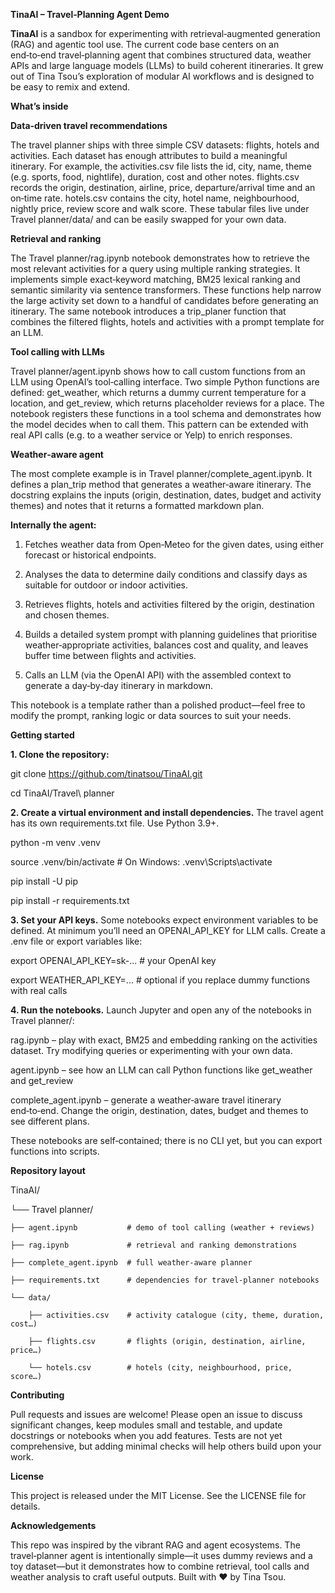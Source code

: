 **TinaAI – Travel‑Planning Agent Demo**

**TinaAI** is a sandbox for experimenting with retrieval‑augmented generation (RAG) and agentic tool use. The current code base centers on an end‑to‑end travel‑planning agent that combines structured data, weather APIs and large language models (LLMs) to build coherent itineraries. It grew out of Tina Tsou’s exploration of modular AI workflows and is designed to be easy to remix and extend.

**What’s inside**

**Data‑driven travel recommendations**

The travel planner ships with three simple CSV datasets: flights, hotels and activities. Each dataset has enough attributes to build a meaningful itinerary. For example, the activities.csv file lists the id, city, name, theme (e.g. sports, food, nightlife), duration, cost and other notes. flights.csv records the origin, destination, airline, price, departure/arrival time and an on‑time rate. hotels.csv contains the city, hotel name, neighbourhood, nightly price, review score and walk score. These tabular files live under Travel planner/data/ and can be easily swapped for your own data.

**Retrieval and ranking**

The Travel planner/rag.ipynb notebook demonstrates how to retrieve the most relevant activities for a query using multiple ranking strategies. It implements simple exact‑keyword matching, BM25 lexical ranking and semantic similarity via sentence transformers. These functions help narrow the large activity set down to a handful of candidates before generating an itinerary. The same notebook introduces a trip_planer function that combines the filtered flights, hotels and activities with a prompt template for an LLM. 

**Tool calling with LLMs**

Travel planner/agent.ipynb shows how to call custom functions from an LLM using OpenAI’s tool‑calling interface. Two simple Python functions are defined: get_weather, which returns a dummy current temperature for a location, and get_review, which returns placeholder reviews for a place. The notebook registers these functions in a tool schema and demonstrates how the model decides when to call them. This pattern can be extended with real API calls (e.g. to a weather service or Yelp) to enrich responses.

**Weather‑aware agent**

The most complete example is in Travel planner/complete_agent.ipynb. It defines a plan_trip method that generates a weather‑aware itinerary. The docstring explains the inputs (origin, destination, dates, budget and activity themes) and notes that it returns a formatted markdown plan. 

**Internally the agent:**

1. Fetches weather data from Open‑Meteo for the given dates, using either forecast or historical endpoints.

2. Analyses the data to determine daily conditions and classify days as suitable for outdoor or indoor activities.

3. Retrieves flights, hotels and activities filtered by the origin, destination and chosen themes.

4. Builds a detailed system prompt with planning guidelines that prioritise weather‑appropriate activities, balances cost and quality, and leaves buffer time between flights and activities.

5. Calls an LLM (via the OpenAI API) with the assembled context to generate a day‑by‑day itinerary in markdown.

This notebook is a template rather than a polished product—feel free to modify the prompt, ranking logic or data sources to suit your needs.

**Getting started**

**1. Clone the repository:**

git clone https://github.com/tinatsou/TinaAI.git

cd TinaAI/Travel\ planner

**2. Create a virtual environment and install dependencies.** The travel agent has its own requirements.txt file. Use Python 3.9+.

python -m venv .venv

source .venv/bin/activate  # On Windows: .venv\Scripts\activate

pip install -U pip

pip install -r requirements.txt

**3. Set your API keys.** Some notebooks expect environment variables to be defined. At minimum you’ll need an OPENAI_API_KEY for LLM calls. Create a .env file or export variables like:

export OPENAI_API_KEY=sk-...  # your OpenAI key

export WEATHER_API_KEY=...    # optional if you replace dummy functions with real calls

**4. Run the notebooks.** Launch Jupyter and open any of the notebooks in Travel planner/:

rag.ipynb – play with exact, BM25 and embedding ranking on the activities dataset. Try modifying queries or experimenting with your own data.

agent.ipynb – see how an LLM can call Python functions like get_weather and get_review

complete_agent.ipynb – generate a weather‑aware travel itinerary end‑to‑end. Change the origin, destination, dates, budget and themes to see different plans.

These notebooks are self‑contained; there is no CLI yet, but you can export functions into scripts.

**Repository layout**

TinaAI/

└── Travel planner/

    ├── agent.ipynb           # demo of tool calling (weather + reviews)
    
    ├── rag.ipynb             # retrieval and ranking demonstrations
    
    ├── complete_agent.ipynb  # full weather‑aware planner
    
    ├── requirements.txt      # dependencies for travel‑planner notebooks
    
    └── data/
    
        ├── activities.csv    # activity catalogue (city, theme, duration, cost…)
        
        ├── flights.csv       # flights (origin, destination, airline, price…)
        
        └── hotels.csv        # hotels (city, neighbourhood, price, score…)

**Contributing**

Pull requests and issues are welcome! Please open an issue to discuss significant changes, keep modules small and testable, and update docstrings or notebooks when you add features. Tests are not yet comprehensive, but adding minimal checks will help others build upon your work.

**License**

This project is released under the MIT License. See the LICENSE file for details.

**Acknowledgements**

This repo was inspired by the vibrant RAG and agent ecosystems. The travel‑planner agent is intentionally simple—it uses dummy reviews and a toy dataset—but it demonstrates how to combine retrieval, tool calls and weather analysis to craft useful outputs. Built with ❤️ by Tina Tsou.
